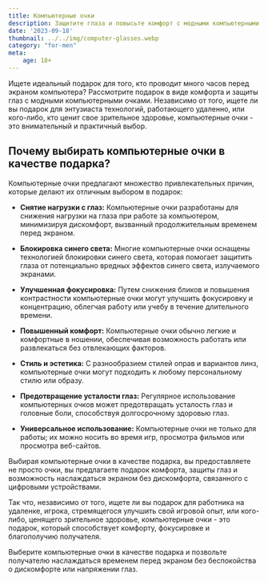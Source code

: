 ```yaml
---
title: Компьютерные очки
description: Защитите глаза и повысьте комфорт с модными компьютерными очками.
date: '2023-09-18'
thumbnail: ../../img/computer-glasses.webp
category: "for-men"
meta:
    age: 18+
---
```

Ищете идеальный подарок для того, кто проводит много часов перед экраном компьютера? Рассмотрите подарок в виде комфорта и защиты глаз с модными компьютерными очками. Независимо от того, ищете ли вы подарок для энтузиаста технологий, работающего удаленно, или кого-либо, кто ценит свое зрительное здоровье, компьютерные очки - это внимательный и практичный выбор.

## Почему выбирать компьютерные очки в качестве подарка?

Компьютерные очки предлагают множество привлекательных причин, которые делают их отличным выбором в подарок:

- **Снятие нагрузки с глаз:** Компьютерные очки разработаны для снижения нагрузки на глаза при работе за компьютером, минимизируя дискомфорт, вызванный продолжительным временем перед экраном.

- **Блокировка синего света:** Многие компьютерные очки оснащены технологией блокировки синего света, которая помогает защитить глаза от потенциально вредных эффектов синего света, излучаемого экранами.

- **Улучшенная фокусировка:** Путем снижения бликов и повышения контрастности компьютерные очки могут улучшить фокусировку и концентрацию, облегчая работу или учебу в течение длительного времени.

- **Повышенный комфорт:** Компьютерные очки обычно легкие и комфортные в ношении, обеспечивая возможность работать или развлекаться без отвлекающих факторов.

- **Стиль и эстетика:** С разнообразием стилей оправ и вариантов линз, компьютерные очки могут подходить к любому персональному стилю или образу.

- **Предотвращение усталости глаз:** Регулярное использование компьютерных очков может предотвращать усталость глаз и головные боли, способствуя долгосрочному здоровью глаз.

- **Универсальное использование:** Компьютерные очки не только для работы; их можно носить во время игр, просмотра фильмов или просмотра веб-сайтов.

Выбирая компьютерные очки в качестве подарка, вы предоставляете не просто очки, вы предлагаете подарок комфорта, защиты глаз и возможность наслаждаться экраном без дискомфорта, связанного с цифровыми устройствами.

Так что, независимо от того, ищете ли вы подарок для работника на удаленке, игрока, стремящегося улучшить свой игровой опыт, или кого-либо, ценящего зрительное здоровье, компьютерные очки - это подарок, который способствует комфорту, фокусировке и благополучию получателя.

Выберите компьютерные очки в качестве подарка и позвольте получателю наслаждаться временем перед экраном без беспокойства о дискомфорте или напряжении глаз.
